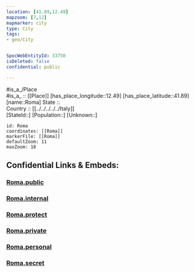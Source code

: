 ```yaml
---
location: [41.89,12.49] 
mapzoom: [7,12] 
mapmarker: city 
type: City
tags:
- geo/City


SpocWebEntityId: 33750
isDeleted: false
confidential: public

---
```

#is_a_/Place  
#is_a_ :: [[Place]] 
[has_place_longitude::12.49] 
[has_place_latitude::41.89] 
[name::Roma] 
State ::  
Country :: [[../../../../../Italy]]  
[StateId::] 
[Population::] 
[Unknown::] 


```leaflet
id: Roma
coordinates: [[Roma]] 
markerFile: [[Roma]] 
defaultZoom: 11 
maxZoom: 18
```


## Confidential Links & Embeds: 

### [Roma.public](/_public/\Earth\Continent\Europe\Europe~South\Italy\regions~Italy\Lazio\Roma.Province\CityRoma.public.md) 

### [Roma.internal](/_internal/\Earth\Continent\Europe\Europe~South\Italy\regions~Italy\Lazio\Roma.Province\CityRoma.internal.md) 

### [Roma.protect](/_protect/\Earth\Continent\Europe\Europe~South\Italy\regions~Italy\Lazio\Roma.Province\CityRoma.protect.md) 

### [Roma.private](/_private/\Earth\Continent\Europe\Europe~South\Italy\regions~Italy\Lazio\Roma.Province\CityRoma.private.md) 

### [Roma.personal](/_personal/\Earth\Continent\Europe\Europe~South\Italy\regions~Italy\Lazio\Roma.Province\CityRoma.personal.md) 

### [Roma.secret](/_secret/\Earth\Continent\Europe\Europe~South\Italy\regions~Italy\Lazio\Roma.Province\CityRoma.secret.md)

